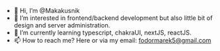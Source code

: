 - 👋 Hi, I’m @Makakusnik
- 👀 I’m interested in frontend/backend development but also little bit of design and server administration.
- 🌱 I’m currently learning typescript, chakraUI, nextJS, reactJS.
- 📫 How to reach me? Here or via my email: fodormarek5@gmail.com
